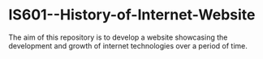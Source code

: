 # IS601--History-of-Internet-Website
The aim of this repository is to develop a website showcasing the development and growth of internet technologies over a period of time.
